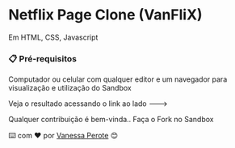 # Netflix Page Clone (VanFliX)

Em HTML, CSS, Javascript 

### 📋 Pré-requisitos

Computador ou celular com qualquer editor e um navegador para visualização e utilização do Sandbox

Veja o resultado acessando o link ao lado --->

Qualquer contribuição é bem-vinda.. Faça o Fork no Sandbox

⌨️ com ❤️ por [Vanessa Perote](https://gist.github.com/vanperote) 😊
